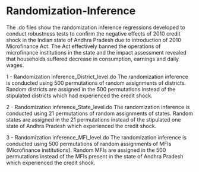 # Randomization-Inference
The .do files show the randomization inference regressions developed to conduct robustness tests to confirm the negative effects of 2010 credit shock in the Indian state of Andhra Pradesh due to introduction of 2010 
Microfinance Act. The Act effectively banned the operations of microfinance institutions in the state and the impact assessment revealed that households suffered decrease in consumption,
earnings and daily wages. 

1 - Randomization inference_District_level.do
The randomization inference is conducted using 500 permutations of random assignments of districts. Random districts are assigned in the 500 permutations instead of the stipulated
districts which had experienced the credit shock.

2 - Randomization inference_State_level.do
The randomization inference is conducted using 21 permutations of random assignments of states. Random states are assigned in the 21 permutations instead of the stipulated one state of Andhra Pradesh 
which experienced the credit shock.

3 - Randomization inference_MFI_level.do
The randomization inference is conducted using 500 permutations of random assignments of MFIs (Microfinance institutions). Random MFIs are assigned in the 500 permutations instead of the MFIs 
present in the state of Andhra Pradesh which experienced the credit shock.
